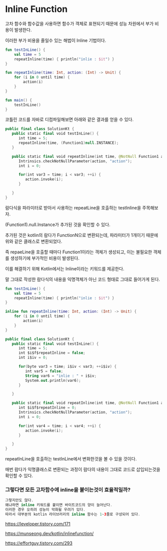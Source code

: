 # Inline Function

고차 함수와 함수값을 사용하면 함수가 객체로 표현되기 때문에 성능 차원에서 부가 비용이 발생한다.

이러한 부가 비용을 줄일수 있는 해법이 Inline 기법이다.

```kotlin
fun testInLine() {
    val time = 5
    repeatInline(time) { println("inlie : $it") }
}

fun repeatInline(time: Int, action: (Int) -> Unit) {
    for (i in 0 until time) {
        action(i)
    }
}

fun main() {
    testInLine()
}
```

코틀린 코드를 자바로 디컴파일해보면 아래와 같은 결과를 얻을 수 있다.

```kotlin
public final class SolutionKt {
   public static final void testInLine() {
      int time = 5;
      repeatInline(time, (Function1)null.INSTANCE);
   }

   public static final void repeatInline(int time, @NotNull Function1 action) {
      Intrinsics.checkNotNullParameter(action, "action");
      int i = 0;

      for(int var3 = time; i < var3; ++i) {
         action.invoke(i);
      }

   }
}

```

람다식을 파라미터로 받아서 사용하는 repeatLine을 호출하는 testInline을 주목해보자.

(Function1).null.Instance가 추가된 것을 확인할 수 있다.

추가된 것은 kotlin의 람다가 FunctionN으로 변환되는데, 파라미터가 1개이기 때문에 위와 같은 클래스로 변환되었다.

즉 repaeLine을 호출할 때마다 Function1이라는 객체가 생성되고, 이는 불필요한 객체를 생성하기에 부가적인 비용이 발생된다.

이를 해결하기 위해 Kotlin에서는 Inline이라는 키워드를 제공한다.

말 그대로 작성한 람다식의 내용을 익명객체가 아닌 코드 형태로 그대로 들어가게 된다.

```kotlin
fun testInLine() {
    val time = 5
    repeatInline(time) { println("inlie : $it") }
}

inline fun repeatInline(time: Int, action: (Int) -> Unit) {
    for (i in 0 until time) {
        action(i)
    }
}
```

```kotlin
public final class SolutionKt {
   public static final void testInLine() {
      int time = 5;
      int $i$f$repeatInline = false;
      int i$iv = 0;

      for(byte var3 = time; i$iv < var3; ++i$iv) {
         int var5 = false;
         String var6 = "inlie : " + i$iv;
         System.out.println(var6);
      }

   }

   public static final void repeatInline(int time, @NotNull Function1 action) {
      int $i$f$repeatInline = 0;
      Intrinsics.checkNotNullParameter(action, "action");
      int i = 0;

      for(int var4 = time; i < var4; ++i) {
         action.invoke(i);
      }

   }
}
```

repeatInLine을 호출하는 testInLine에서 변화한것을 볼 수 있을 것이다.

매번 람다가 익명클래스로 변환되는 과정이 람다의 내용이 그대로 코드로 삽입되는것을 확인할 수 있다.

### 그렇다면 모든 고차함수에 inline을 붙이는것이 효율적일까?

```kotlin
그렇지만도 않다.
왜냐하면 inline 키워드를 붙이면 바이트코드의 양이 늘어난다.
이러한 경우 오히려 성능이 악화될 우려가 있다.
따라서 대부분의 kotlin 라이브러리의 inline 함수는 1~3줄로 구성되어 있다.
```

https://leveloper.tistory.com/171

https://munseong.dev/kotlin/inlinefunction/

https://effortguy.tistory.com/293